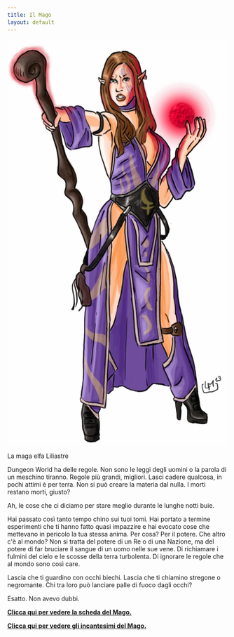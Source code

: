 ```yaml
---
title: Il Mago
layout: default
---
```


<div class="frame right">
    <img src="/images/liliastre-maga.jpg" />
    <p>La maga elfa Liliastre</p>
</div>

Dungeon World ha delle regole. Non sono le leggi degli uomini o la parola di un meschino tiranno. Regole più grandi, migliori. Lasci cadere qualcosa, in pochi attimi è per terra. Non si può creare la materia dal nulla. I morti restano morti, giusto?

Ah, le cose che ci diciamo per stare meglio durante le lunghe notti buie.

Hai passato così tanto tempo chino sui tuoi tomi. Hai portato a termine esperimenti che ti hanno fatto quasi impazzire e hai evocato cose che mettevano in pericolo la tua stessa anima. Per cosa? Per il potere. Che altro c'è al mondo? Non si tratta del potere di un Re o di una Nazione, ma del potere di far bruciare il sangue di un uomo nelle sue vene. Di richiamare i fulmini del cielo e le scosse della terra turbolenta. Di ignorare le regole che al mondo sono così care.

Lascia che ti guardino con occhi biechi. Lascia che ti chiamino stregone o negromante. Chi tra loro può lanciare palle di fuoco dagli occhi?

Esatto. Non avevo dubbi.

**[Clicca qui per vedere la scheda del Mago.](http://bit.ly/1dstnCB)**

**[Clicca qui per vedere gli incantesimi del Mago.](http://bit.ly/1gaJBOh)**
